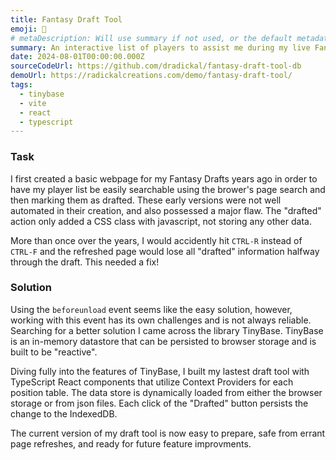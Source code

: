 ```yaml
---
title: Fantasy Draft Tool
emoji: 🏈
# metaDescription: Will use summary if not used, or the default metadata.desciption if no summary.
summary: An interactive list of players to assist me during my live Fantasy Football draft.
date: 2024-08-01T00:00:00.000Z
sourceCodeUrl: https://github.com/dradickal/fantasy-draft-tool-db
demoUrl: https://radickalcreations.com/demo/fantasy-draft-tool/
tags:
  - tinybase
  - vite
  - react
  - typescript
---
```


### Task
I first created a basic webpage for my Fantasy Drafts years ago in order to have my player list be easily searchable using the brower's page search and then marking them as drafted. These early versions were not well automated in their creation, and also possessed a major flaw. The "drafted" action only added a CSS class with javascript, not storing any other data.

More than once over the years, I would accidently hit `CTRL-R` instead of `CTRL-F` and the refreshed page would lose all "drafted" information halfway through the draft. This needed a fix!

### Solution
Using the `beforeunload` event seems like the easy solution, however, working with this event has its own challenges and is not always reliable. Searching for a better solution I came across the library TinyBase. TinyBase is an in-memory datastore that can be persisted to browser storage and is built to be "reactive".

Diving fully into the features of TinyBase, I built my lastest draft tool with TypeScript React components that utilize Context Providers for each position table. The data store is dynamically loaded from either the browser storage or from json files. Each click of the "Drafted" button persists the change to the IndexedDB.

The current version of my draft tool is now easy to prepare, safe from errant page refreshes, and ready for future feature improvments.